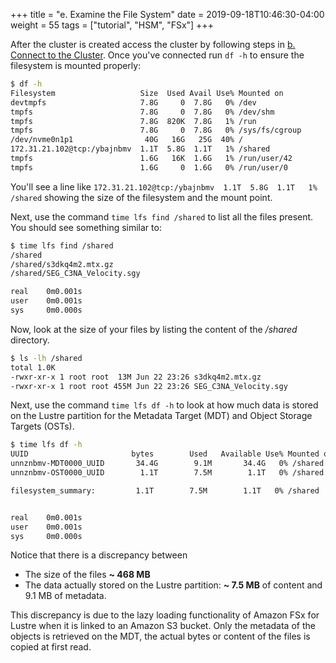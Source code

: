 +++
title = "e. Examine the File System"
date = 2019-09-18T10:46:30-04:00
weight = 55
tags = ["tutorial", "HSM", "FSx"]
+++

After the cluster is created access the cluster by following steps in [b. Connect to the Cluster](02-connect-cluster.html). Once you've connected run `df -h` to ensure the filesystem is mounted properly:

```bash
$ df -h
Filesystem                   Size  Used Avail Use% Mounted on
devtmpfs                     7.8G     0  7.8G   0% /dev
tmpfs                        7.8G     0  7.8G   0% /dev/shm
tmpfs                        7.8G  820K  7.8G   1% /run
tmpfs                        7.8G     0  7.8G   0% /sys/fs/cgroup
/dev/nvme0n1p1                40G   16G   25G  40% /
172.31.21.102@tcp:/ybajnbmv  1.1T  5.8G  1.1T   1% /shared
tmpfs                        1.6G   16K  1.6G   1% /run/user/42
tmpfs                        1.6G     0  1.6G   0% /run/user/0
```

You'll see a line like `172.31.21.102@tcp:/ybajnbmv  1.1T  5.8G  1.1T   1% /shared` showing the size of the filesystem and the mount point.

Next, use the command `time lfs find /shared` to list all the files present. You should see something similar to:

```bash
$ time lfs find /shared
/shared
/shared/s3dkq4m2.mtx.gz
/shared/SEG_C3NA_Velocity.sgy

real    0m0.001s
user    0m0.001s
sys     0m0.000s
```


Now, look at the size of your files by listing the content of the */shared* directory.

```bash
$ ls -lh /shared
total 1.0K
-rwxr-xr-x 1 root root  13M Jun 22 23:26 s3dkq4m2.mtx.gz
-rwxr-xr-x 1 root root 455M Jun 22 23:26 SEG_C3NA_Velocity.sgy
```

Next, use the command `time lfs df -h` to look at how much data is stored on the Lustre partition for the Metadata Target (MDT) and Object Storage Targets (OSTs).

```bash
$ time lfs df -h
UUID                       bytes        Used   Available Use% Mounted on
unnznbmv-MDT0000_UUID       34.4G        9.1M       34.4G   0% /shared[MDT:0]
unnznbmv-OST0000_UUID        1.1T        7.5M        1.1T   0% /shared[OST:0]

filesystem_summary:         1.1T        7.5M        1.1T   0% /shared


real    0m0.001s
user    0m0.001s
sys     0m0.000s
```

Notice that there is a discrepancy between

- The size of the files **~ 468 MB**
- The data actually stored on the Lustre partition: **~ 7.5 MB** of content and 9.1 MB of metadata.

This discrepancy is due to the lazy loading functionality of Amazon FSx for Lustre when it is linked to an Amazon S3 bucket. Only the metadata of the objects is retrieved on the MDT, the actual bytes or content of the files is copied at first read.
